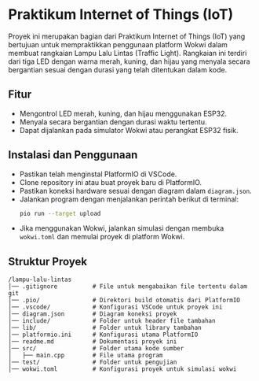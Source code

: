 
# Praktikum Internet of Things (IoT)

Proyek ini merupakan bagian dari Praktikum Internet of Things (IoT) yang bertujuan untuk mempraktikkan penggunaan platform Wokwi dalam membuat rangkaian Lampu Lalu Lintas (Traffic Light). Rangkaian ini terdiri dari tiga LED dengan warna merah, kuning, dan hijau yang menyala secara bergantian sesuai dengan durasi yang telah ditentukan dalam kode.


## Fitur

- Mengontrol LED merah, kuning, dan hijau menggunakan ESP32.
- Menyala secara bergantian dengan durasi waktu tertentu.
- Dapat dijalankan pada simulator Wokwi atau perangkat ESP32 fisik.


## Instalasi dan Penggunaan

- Pastikan telah menginstal PlatformIO di VSCode.
- Clone repository ini atau buat proyek baru di PlatformIO.
- Pastikan koneksi hardware sesuai dengan diagram dalam `diagram.json`.
- Jalankan program dengan menjalankan perintah berikut di terminal:
   ```sh
   pio run --target upload
   ```
- Jika menggunakan Wokwi, jalankan simulasi dengan membuka `wokwi.toml` dan memulai proyek di platform Wokwi.

## Struktur Proyek
```
/lampu-lalu-lintas
│── .gitignore          # File untuk mengabaikan file tertentu dalam git
│── .pio/               # Direktori build otomatis dari PlatformIO
│── .vscode/            # Konfigurasi VSCode untuk proyek ini
│── diagram.json        # Diagram koneksi proyek
│── include/            # Folder untuk header file tambahan
│── lib/                # Folder untuk library tambahan
│── platformio.ini      # Konfigurasi utama PlatformIO
│── readme.md           # Dokumentasi proyek ini
│── src/                # Folder utama kode sumber
│   ├── main.cpp        # File utama program
│── test/               # Folder untuk pengujian
│── wokwi.toml          # Konfigurasi proyek untuk simulasi wokwi